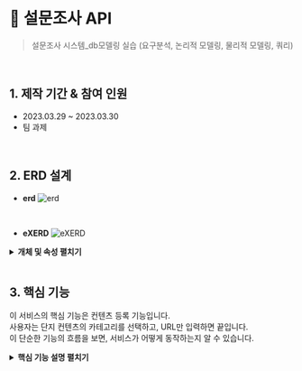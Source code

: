 # :pushpin: 설문조사 API 
> 설문조사 시스템_db모델링 실습 (요구분석, 논리적 모델링, 물리적 모델링, 쿼리) 

</br>

## 1. 제작 기간 & 참여 인원
- 2023.03.29 ~ 2023.03.30
- 팀 과제

</br>

## 2. ERD 설계

* **erd** 
![erd](https://github.com/Vida0822/Survey_DBModeling/assets/132312673/58e8d030-3de1-404e-8b4c-fdf6ecdceb54)
<br>

* **eXERD**
![eXERD](https://github.com/Vida0822/Survey_DBModeling/assets/132312673/662b0a87-c099-48c6-a754-15c370b468a8)

<details>
<summary><b> 개체 및 속성 펼치기 </b></summary>
<div markdown="1">
<br>  
1. 설문조사(t_Poll) : [설문코드], 질문, 시작일 , 종료일 , 답변 항목수 , 총 참여자수, 작성일, 작성자(관리자코드) <br>
2. 설문항목(t_PollSub) : [답변항목SEQ], 답변항목, 답변항목선택수 , 설문코드(외래키) 		<br>
3. 회원 : [회원코드] , 회원ID, 비밀번호, 회원명, 휴대폰, 주소 <br>
4. 투표자(t_Voter): [투표코드], 사용자이름, 투표일, 설문코드(외래키) , 답변항목코드(외래키) , 회원코드 (외래키) <br>
5. 관리자 : [관리자코드], 관리자ID, 관리자명, 비밀번호, 휴대폰, 주소 <br>

</div>
</details>
<br>

## 3. 핵심 기능
이 서비스의 핵심 기능은 컨텐츠 등록 기능입니다.  
사용자는 단지 컨텐츠의 카테고리를 선택하고, URL만 입력하면 끝입니다.  
이 단순한 기능의 흐름을 보면, 서비스가 어떻게 동작하는지 알 수 있습니다.  

<details>
<summary><b>핵심 기능 설명 펼치기</b></summary>
<div markdown="1">

</div>
</details>

